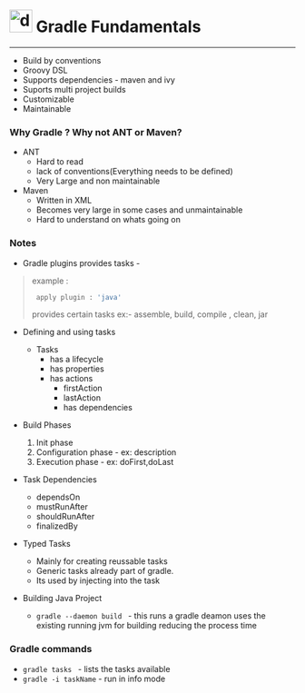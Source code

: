 # <img src="https://projects.eclipse.org/sites/default/files/Logo-200-200.png" alt="drawing" width="40"/> Gradle Fundamentals 
<hr>

- Build by conventions
- Groovy DSL 
- Supports dependencies - maven and ivy
- Suports multi project builds
- Customizable
- Maintainable

### Why Gradle ? Why not ANT or Maven?
- ANT 
    - Hard to read
    - lack of conventions(Everything needs to be defined)
    - Very Large and non maintainable
- Maven
    - Written in XML 
    - Becomes very large in some cases and unmaintainable
    - Hard to understand on whats going on

### Notes
- Gradle plugins provides tasks - 

> example :  
> ```sh
>  apply plugin : 'java'
> ```
> provides certain tasks ex:- assemble, build, compile , clean, jar

- Defining and using tasks
    - Tasks
        - has a lifecycle
        - has properties
        - has actions
            - firstAction
            - lastAction
            - has dependencies
- Build Phases
    1. Init phase 
    2. Configuration phase - ex: description
    3. Execution phase - ex: doFirst,doLast

- Task Dependencies
    - dependsOn
    - mustRunAfter
    - shouldRunAfter
    - finalizedBy
- Typed Tasks 
    - Mainly for creating reussable tasks
    - Generic tasks already part of gradle.
    - Its used by injecting into the task 
- Building Java Project
    - ``gradle --daemon build `` - this runs a gradle deamon uses the existing running jvm for building reducing the process time 

### Gradle commands
- ``` gradle tasks  ``` - lists the tasks available
- ``` gradle -i taskName ``` - run in info mode
